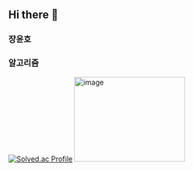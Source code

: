 ## Hi there 👋

### 장윤호


### 알고리즘
[![Solved.ac Profile](http://mazassumnida.wtf/api/v2/generate_badge?boj=yuno98)](https://solved.ac/yuno98/)
<img width="220" height="168.5" alt="image" src="https://github.com/user-attachments/assets/15132663-1027-49c3-b21d-f47cf402c564" />


